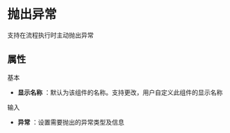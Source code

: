# 抛出异常

支持在流程执行时主动抛出异常

## 属性
基本
- **显示名称** ：默认为该组件的名称。支持更改，用户自定义此组件的显示名称

输入
- **异常** ：设置需要抛出的异常类型及信息